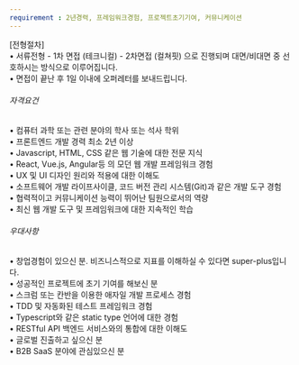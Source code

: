 ```yaml
---
requirement : 2년경력, 프레임워크경험, 프로젝트초기기여, 커뮤니케이션
---
```



[전형절차]  
• 서류전형 - 1차 면접 (테크니컬) - 2차면접 (컬쳐핏) 으로 진행되며 대면/비대면 중 선호하시는 방식으로 이루어집니다.  
• 면접이 끝난 후 1일 이내에 오퍼레터를 보내드립니다.

###### 자격요건

• 컴퓨터 과학 또는 관련 분야의 학사 또는 석사 학위  
• 프론트엔드 개발 경력 최소 2년 이상  
• Javascript, HTML, CSS 같은 웹 기술에 대한 전문 지식  
• React, Vue.js, Angular등 의 모던 웹 개발 프레임워크 경험  
• UX 및 UI 디자인 원리와 적용에 대한 이해도  
• 소프트웨어 개발 라이프사이클, 코드 버전 관리 시스템(Git)과 같은 개발 도구 경험  
• 협력적이고 커뮤니케이션 능력이 뛰어난 팀원으로서의 역량  
• 최신 웹 개발 도구 및 프레임워크에 대한 지속적인 학습

###### 우대사항

• 창업경험이 있으신 분. 비즈니스적으로 지표를 이해하실 수 있다면 super-plus입니다.  
• 성공적인 프로젝트에 초기 기여를 해보신 분  
• 스크럼 또는 칸반을 이용한 애자일 개발 프로세스 경험  
• TDD 및 자동화된 테스트 프레임워크 경험  
• Typescript와 같은 static type 언어에 대한 경험  
• RESTful API 백엔드 서비스와의 통합에 대한 이해도  
• 글로벌 진출하고 싶으신 분  
• B2B SaaS 분야에 관심있으신 분
